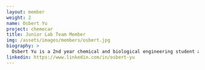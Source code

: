 ```yaml
---
layout: member
weight: 2
name: Osbert Yu
project: chemecar
title: Junior Lab Team Member
img: /assets/images/members/osbert.jpg
biography: >
  Osbert Yu is a 2nd year chemical and biological engineering student at UBC. He is often found in the supermarket reading nutrition labels to discover the specific chemicals we are ingesting in our daily lives. This interest is what brought him to join the Junior Chem-E-Car Lab Team. He is currently creating a reliable stopping mechanism for the chemical-powered car by exploring various clock reactions with others. 
linkedin: https://www.linkedin.com/in/osbert-yu
---
```

